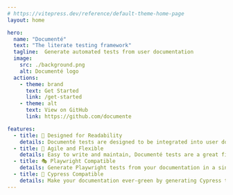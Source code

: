 ```yaml
---
# https://vitepress.dev/reference/default-theme-home-page
layout: home

hero:
  name: "Documenté"
  text: "The literate testing framework"
  tagline:  Generate automated tests from user documentation
  image:
    src: ./background.png
    alt: Documenté logo
  actions:
    - theme: brand
      text: Get Started
      link: /get-started
    - theme: alt
      text: View on GitHub
      link: https://github.com/documente

features:
  - title: 📖 Designed for Readability
    details: Documenté tests are designed to be integrated into user documentation
  - title: 🤸 Agile and Flexible
    details: Easy to write and maintain, Documenté tests are a great fit for agile teams
  - title: 🎭 Playwright Compatible
    details: Generate Playwright tests from your documentation in a single command
  - title: 🌲 Cypress Compatible
    details: Make your documentation ever-green by generating Cypress tests from it
---
```


